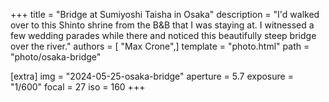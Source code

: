 +++
title = "Bridge at Sumiyoshi Taisha in Osaka"
description = "I'd walked over to this Shinto shrine from the B&B that I was staying at. I witnessed a few wedding parades while there and noticed this beautifully steep bridge over the river."
authors = [ "Max Crone",]
template = "photo.html"
path = "photo/osaka-bridge"

[extra]
img = "2024-05-25-osaka-bridge"
aperture = 5.7
exposure = "1/600"
focal = 27
iso = 160
+++

